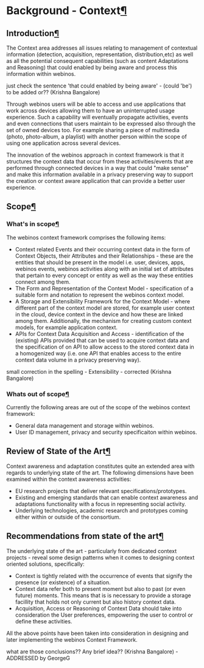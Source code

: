 Background - Context[¶](#Background-Context)
============================================

Introduction[¶](#Introduction)
------------------------------

The Context area addresses all issues relating to management of
contextual information (detection, acquisition, representation,
distribution,etc) as well as all the potential consequent capabilities
(such as content Adaptations and Reasoning) that could enabled by being
aware and process this information within webinos.

just check the sentence 'that could enabled by being aware' - (could
'be') to be added or?? (Krishna Bangalore)

Through webinos users will be able to access and use applications that
work across devices allowing them to have an uninterrupted usage
experience. Such a capability will eventually propagate activities,
events and even connections that users maintain to be expressed also
through the set of owned devices too. For example sharing a piece of
multimedia (photo, photo-album, a playlist) with another person within
the scope of using one application across several devices.

The innovation of the webinos approach in context framework is that it
structures the context data that occur from these activities/events that
are performed through connected devices in a way that could "make sense"
and make this information available in a privacy preserving way to
support the creation or context aware application that can provide a
better user experience.

Scope[¶](#Scope)
----------------

### What's in scope[¶](#Whats-in-scope)

The webinos context framework comprises the following items:

-   Context related Events and their occurring context data in the form
    of Context Objects, their Attributes and their Relationships - these
    are the entities that should be present in the model i.e. user,
    devices, apps, webinos events, webinos activities along with an
    initial set of attributes that pertain to every concept or entity as
    well as the way these entities connect among them.
-   The Form and Representation of the Context Model - specification of
    a suitable form and notation to represent the webinos context model.
-   A Storage and Extensibility Framework for the Context Model - where
    different part of the context model are stored, for example user
    context in the cloud, device context in the device and how these are
    linked among them. Additionally, the mechanism for creating custom
    context models, for example application context.
-   APIs for Context Data Acquisition and Access - identification of the
    (existing) APIs provided that can be used to acquire context data
    and the specification of on API to allow access to the stored
    context data in a homogenized way (i.e. one API that enables access
    to the entire context data volume in a privacy preserving way).

small correction in the spelling - Extensibility - corrected (Krishna
Bangalore)

### Whats out of scope[¶](#Whats-out-of-scope)

Currently the following areas are out of the scope of the webinos
context framework:

-   General data management and storage within webinos.
-   User ID management, privacy and security specificaiton within
    webinos.

Review of State of the Art[¶](#Review-of-State-of-the-Art)
----------------------------------------------------------

Context awareness and adaptation constitutes quite an extended area with
regards to underlying state of the art. The following dimensions have
been examined within the context awareness activities:

-   EU research projects that deliver relevant
    specifications/prototypes.
-   Existing and emerging standards that can enable context awareness
    and adaptations functionality with a focus in representing social
    activity.
-   Underlying technologies, academic research and prototypes coming
    either within or outside of the consortium.

Recommendations from state of the art[¶](#Recommendations-from-state-of-the-art)
--------------------------------------------------------------------------------

The underlying state of the art - particularly from dedicated context
projects - reveal some design patterns when it comes to designing
context oriented solutions, specifically:

-   Context is tightly related with the occurrence of events that
    signify the presence (or existence) of a situation.
-   Context data refer both to present moment but also to past (or even
    future) moments. This means that is is necessary to provide a
    storage facillity that holds not only current but also history
    context data.
-   Acquisition, Access or Reasoning of Context Data should take into
    consideration the User preferences, empowering the user to control
    or define these activities.

All the above points have been taken into consideration in designing and
later implementing the webinos Context Framework.

what are those conclusions?? Any brief idea?? (Krishna Bangalore) -
ADDRESSED by GeorgeG

